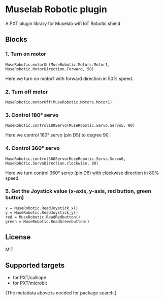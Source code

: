 # Muselab Robotic plugin 

A PXT plugin library for Muselab wifi IoT Robotic shield

## Blocks

### 1. Turn on motor

```sig
MuseRobotic.motorOn(MuseRobotic.Motors.Motor1, MuseRobotic.MotorDirection.Forward, 50)
```

Here we turn on motor1 with forward direction in 50% speed.

### 2. Turn off motor

```sig
MuseRobotic.motorOff(MuseRobotic.Motors.Motor1)
```

### 3. Control 180° servo

```sig
MuseRobotic.control180Servo(MuseRobotic.Servo.Servo5, 90)
```

Here we control 180° servo (pin D5) to degree 90.

### 4. Control 360° servo

```sig
MuseRobotic.control360Servo(MuseRobotic.Servo.Servo6, MuseRobotic.ServoDirection.clockwise, 80)
```

Here we turn control 360° servo (pin D6) with clockwise direction in 80% speed.

### 5. Get the Joystick value (x-axis, y-axis, red button, green button)

```sig
x = MuseRobotic.ReadJoystick_x()
y = MuseRobotic.ReadJoystick_y()
red = MuseRobotic.ReadRedbutton()
green = MuseRobotic.ReadGreenbutton()
```

## License

MIT

## Supported targets

* for PXT/calliope
* for PXT/microbit

(The metadata above is needed for package search.)

